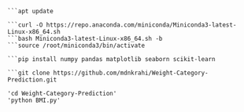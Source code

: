 ```sudo su
```apt update

```curl -O https://repo.anaconda.com/miniconda/Miniconda3-latest-Linux-x86_64.sh
```bash Miniconda3-latest-Linux-x86_64.sh -b
```source /root/miniconda3/bin/activate

```pip install numpy pandas matplotlib seaborn scikit-learn

```git clone https://github.com/mdnkrahi/Weight-Category-Prediction.git

'cd Weight-Category-Prediction'
'python BMI.py'
